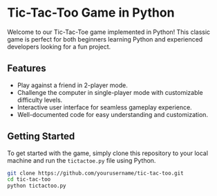 # Tic-Tac-Too Game in Python

Welcome to our Tic-Tac-Toe game implemented in Python! This classic game is perfect for both beginners learning Python and experienced developers looking for a fun project.

## Features
- Play against a friend in 2-player mode.
- Challenge the computer in single-player mode with customizable difficulty levels.
- Interactive user interface for seamless gameplay experience.
- Well-documented code for easy understanding and customization.

## Getting Started
To get started with the game, simply clone this repository to your local machine and run the `tictactoe.py` file using Python.

```bash
git clone https://github.com/yourusername/tic-tac-too.git
cd tic-tac-too
python tictactoo.py

